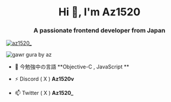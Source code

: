 <h1 align="center">Hi 👋, I'm Az1520</h1>
<h3 align="center">A passionate frontend developer from Japan</h3>

<p align="left"> <a href="https://twitter.com/az1520_" target="blank"><img src="https://img.shields.io/twitter/follow/az1520_?logo=twitter&style=for-the-badge" alt="az1520_" /></a> </p>

![gawr gura by az](https://github.com/Az1520v/Az1520v/assets/130766351/87e52c45-3181-409a-b3e6-f597b01ab508)

- 🌱 今勉強中の言語 **Objective-C , JavaScript **

- ⚡ Discord ( X ) **Az1520v**

- 📫 Twitter ( X ) **Az1520_**


